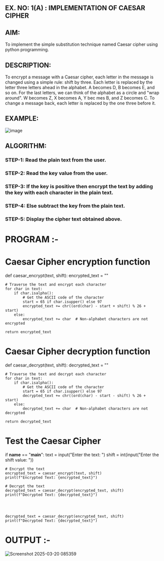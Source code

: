 ## EX. NO: 1(A) : IMPLEMENTATION OF CAESAR CIPHER
 

## AIM:

To implement the simple substitution technique named Caesar cipher using python programming.

## DESCRIPTION:

To encrypt a message with a Caesar cipher, each letter in the message is changed using a simple rule: shift by three. Each letter is replaced by the letter three letters ahead in the alphabet. A becomes D, B becomes E, and so on. For the last letters, we can think of the
alphabet as a circle and "wrap around". W becomes Z, X becomes A, Y bec mes B, and Z
becomes C. To change a message back, each letter is replaced by the one three before it.

## EXAMPLE:



![image](https://github.com/Hemamanigandan/CNS/assets/149653568/eb9c6c43-8c80-4cdd-b9d4-91705a311c79)


## ALGORITHM:

###  STEP-1: Read the plain text from the user.
### STEP-2: Read the key value from the user.
### STEP-3: If the key is positive then encrypt the text by adding the key with each character in the plain text.
### STEP-4: Else subtract the key from the plain text.
### STEP-5: Display the cipher text obtained above.


# PROGRAM :-
# Caesar Cipher encryption function
def caesar_encrypt(text, shift):
    encrypted_text = ""
    
    # Traverse the text and encrypt each character
    for char in text:
        if char.isalpha():
            # Get the ASCII code of the character
            start = 65 if char.isupper() else 97
            encrypted_text += chr((ord(char) - start + shift) % 26 + start)
        else:
            encrypted_text += char  # Non-alphabet characters are not encrypted
    
    return encrypted_text

# Caesar Cipher decryption function
def caesar_decrypt(text, shift):
    decrypted_text = ""
    
    # Traverse the text and decrypt each character
    for char in text:
        if char.isalpha():
            # Get the ASCII code of the character
            start = 65 if char.isupper() else 97
            decrypted_text += chr((ord(char) - start - shift) % 26 + start)
        else:
            decrypted_text += char  # Non-alphabet characters are not decrypted
    
    return decrypted_text

# Test the Caesar Cipher
if __name__ == "__main__":
    text = input("Enter the text: ")
    shift = int(input("Enter the shift value: "))

    # Encrypt the text
    encrypted_text = caesar_encrypt(text, shift)
    print(f"Encrypted Text: {encrypted_text}")
    
    # Decrypt the text
    decrypted_text = caesar_decrypt(encrypted_text, shift)
    print(f"Decrypted Text: {decrypted_text}")

    

    
    decrypted_text = caesar_decrypt(encrypted_text, shift)
    print(f"Decrypted Text: {decrypted_text}")



# OUTPUT :-

![Screenshot 2025-03-20 085359](https://github.com/user-attachments/assets/9af08f0f-7d7d-41a6-a2ab-a5fba448616f)

